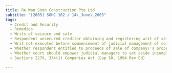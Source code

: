 ```yaml
---
title: Re Wan Soon Construction Pte Ltd 
subtitle: "[2005] SGHC 102 / 14\_June\_2005"
tags:
  - Credit and Security
  - Remedies
  - Writs of seizure and sale
  - Respondent unsecured creditor obtaining and registering writ of seizure and sale against company\'s property before company placed under judicial management
  - Writ not executed before commencement of judicial management of company
  - Whether respondent entitled to proceeds of sale of company\'s property
  - Whether court should empower judicial managers to set aside incomplete execution of writ of seizure and sale against company
  - Sections 227X, 334(1) Companies Act (Cap 50, 1994 Rev Ed)

---
```


